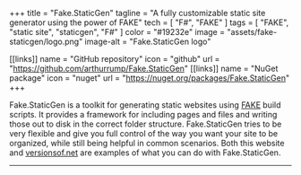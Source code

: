 +++
title = "Fake.StaticGen"
tagline = "A fully customizable static site generator using the power of FAKE"
tech = [ "F#", "FAKE" ]
tags = [ "FAKE", "static site", "staticgen", "F#" ]
color = "#19232e"
image = "assets/fake-staticgen/logo.png"
image-alt = "Fake.StaticGen logo"

[[links]]
name = "GitHub repository"
icon = "github"
url = "https://github.com/arthurrump/Fake.StaticGen"
[[links]]
name = "NuGet package"
icon = "nuget"
url = "https://nuget.org/packages/Fake.StaticGen"
+++

Fake.StaticGen is a toolkit for generating static websites using [FAKE](https://fake.build) build scripts. It provides a framework for including pages and files and writing those out to disk in the correct folder structure. Fake.StaticGen tries to be very flexible and give you full control of the way you want your site to be organized, while still being helpful in common scenarios. Both this website and [versionsof.net](https://versionsof.net) are examples of what you can do with Fake.StaticGen.

---

